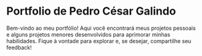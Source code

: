 # Portfolio de Pedro César Galindo
Bem-vindo ao meu portfólio! Aqui você encontrará meus projetos pessoais e alguns projetos menores desenvolvidos para aprimorar minhas habilidades. Fique à vontade para explorar e, se desejar, compartilhe seu feedback!
